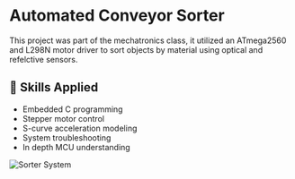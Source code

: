 # Automated Conveyor Sorter

This project was part of the mechatronics class, it utilized an ATmega2560 and L298N motor driver to sort objects by material using optical and refelctive sensors.

## 🚀 Skills Applied
- Embedded C programming
- Stepper motor control
- S-curve acceleration modeling
- System troubleshooting
- In depth MCU understanding

![Sorter System](../images/sorter.jpg)
